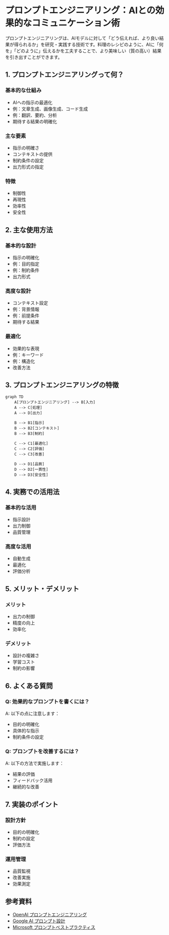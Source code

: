 # プロンプトエンジニアリング：AIとの効果的なコミュニケーション術

プロンプトエンジニアリングは、AIモデルに対して「どう伝えれば、より良い結果が得られるか」を研究・実践する技術です。料理のレシピのように、AIに「何を」「どのように」伝えるかを工夫することで、より美味しい（質の高い）結果を引き出すことができます。

## 1. プロンプトエンジニアリングって何？

### 基本的な仕組み
- AIへの指示の最適化
- 例：文章生成、画像生成、コード生成
- 例：翻訳、要約、分析
- 期待する結果の明確化

### 主な要素
- 指示の明確さ
- コンテキストの提供
- 制約条件の設定
- 出力形式の指定

### 特徴
- 制御性
- 再現性
- 効率性
- 安全性

## 2. 主な使用方法

### 基本的な設計
- 指示の明確化
- 例：目的指定
- 例：制約条件
- 出力形式

### 高度な設計
- コンテキスト設定
- 例：背景情報
- 例：前提条件
- 期待する結果

### 最適化
- 効果的な表現
- 例：キーワード
- 例：構造化
- 改善方法

## 3. プロンプトエンジニアリングの特徴

```mermaid
graph TD
    A[プロンプトエンジニアリング] --> B[入力]
    A --> C[処理]
    A --> D[出力]
    
    B --> B1[指示]
    B --> B2[コンテキスト]
    B --> B3[制約]
    
    C --> C1[最適化]
    C --> C2[評価]
    C --> C3[改善]
    
    D --> D1[品質]
    D --> D2[一貫性]
    D --> D3[安全性]
```

## 4. 実務での活用法

### 基本的な活用
- 指示設計
- 出力制御
- 品質管理

### 高度な活用
- 自動生成
- 最適化
- 評価分析

## 5. メリット・デメリット

### メリット
- 出力の制御
- 精度の向上
- 効率化

### デメリット
- 設計の複雑さ
- 学習コスト
- 制約の影響

## 6. よくある質問

### Q: 効果的なプロンプトを書くには？
A: 以下の点に注意します：
- 目的の明確化
- 具体的な指示
- 制約条件の設定

### Q: プロンプトを改善するには？
A: 以下の方法で実施します：
- 結果の評価
- フィードバック活用
- 継続的な改善

## 7. 実装のポイント

### 設計方針
- 目的の明確化
- 制約の設定
- 評価方法

### 運用管理
- 品質監視
- 改善実施
- 効果測定

## 参考資料

- [OpenAI プロンプトエンジニアリング](https://platform.openai.com/docs/guides/prompt-engineering)
- [Google AI プロンプト設計](https://ai.google/research/)
- [Microsoft プロンプトベストプラクティス](https://www.microsoft.com/ja-jp/ai/prompt-engineering) 
